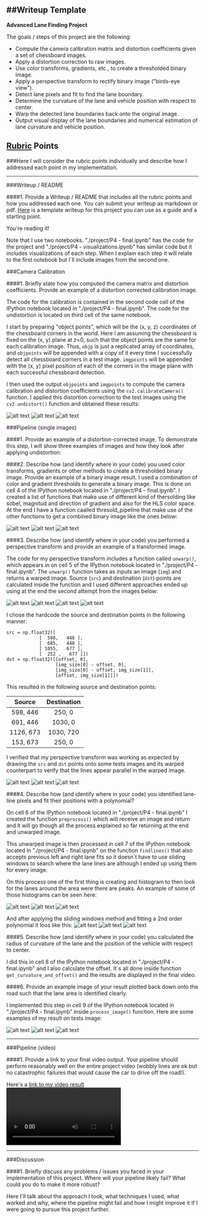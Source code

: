 ##Writeup Template
---

**Advanced Lane Finding Project**

The goals / steps of this project are the following:

* Compute the camera calibration matrix and distortion coefficients given a set of chessboard images.
* Apply a distortion correction to raw images.
* Use color transforms, gradients, etc., to create a thresholded binary image.
* Apply a perspective transform to rectify binary image ("birds-eye view").
* Detect lane pixels and fit to find the lane boundary.
* Determine the curvature of the lane and vehicle position with respect to center.
* Warp the detected lane boundaries back onto the original image.
* Output visual display of the lane boundaries and numerical estimation of lane curvature and vehicle position.

[//]: # (Image References)

[image1]: img/cal.png "Calibration 1"
[image2]: img/und1.png "Undistortion 1"
[image3]: img/und2.png "Undistortion 2"
[image4]: img/und3.png "Undistortion 3"
[image5]: img/thre1.png "Thresolds 1"
[image6]: img/thre2.png "Thresolds 2"
[image7]: img/thre3.png "Thresolds 3"
[image8]: img/warp.png "Warped image attempt 2"
[image9]: img/warp1.png "Warped 1"
[image10]: img/warp2.png "Warped 2"
[image11]: img/warp3.png "Warped 3"
[image12]: img/hist1.png "Histogram 1"
[image13]: img/hist2.png "Histogram 2"
[image14]: img/hist3.png "Histogram 3"
[image15]: img/lane1.png "Lane finding 1"
[image16]: img/lane2.png "Lane finding 2"
[image17]: img/lane3.png "Lane finding 3"
[image18]: img/lanes1.png "Lanes in image 1"
[image19]: img/lanes2.png "Lanes in image 2"
[image20]: img/lanes3.png "Lanes in image 3"
[video1]: video/project_video_out.mp4 "Video"
[image21]: img/cal2.png "Calibration 2"
[image22]: img/cal3.png "Calibration 3"
[image23]: img/warped1.png "Warped image attempt 1"
[image24]: img/warped3.png "Warped image attempt 3"
[image25]: img/warped4.png "Warped image attempt 4"

## [Rubric](https://review.udacity.com/#!/rubrics/571/view) Points
###Here I will consider the rubric points individually and describe how I addressed each point in my implementation.  

---
###Writeup / README

####1. Provide a Writeup / README that includes all the rubric points and how you addressed each one.  You can submit your writeup as markdown or pdf.  [Here](https://github.com/JosuVicente/CarND-Advanced-Lane-Lines/edit/master/writeup_template.md) is a template writeup for this project you can use as a guide and a starting point.  

You're reading it!

Note that I use two notebooks. "./project/P4 - final.ipynb" has the code for the project and "./project/P4 - visualizations.ipynb" has similar code but it includes visualizations of each step. When I explain each step it will relate to the first notebook but I´ll include images from the second one.

###Camera Calibration

####1. Briefly state how you computed the camera matrix and distortion coefficients. Provide an example of a distortion corrected calibration image.

The code for the calibration is contained in the second code cell of the IPython notebook located in "./project/P4 - final.ipynb". The code for the undistortion is located on third cell of the same notebook.

I start by preparing "object points", which will be the (x, y, z) coordinates of the chessboard corners in the world. Here I am assuming the chessboard is fixed on the (x, y) plane at z=0, such that the object points are the same for each calibration image.  Thus, `objp` is just a replicated array of coordinates, and `objpoints` will be appended with a copy of it every time I successfully detect all chessboard corners in a test image.  `imgpoints` will be appended with the (x, y) pixel position of each of the corners in the image plane with each successful chessboard detection.  

I then used the output `objpoints` and `imgpoints` to compute the camera calibration and distortion coefficients using the `cv2.calibrateCamera()` function.  I applied this distortion correction to the test images using the `cv2.undistort()` function and obtained these results: 

![alt text][image1]
![alt text][image21]
![alt text][image22]

###Pipeline (single images)

####1. Provide an example of a distortion-corrected image.
To demonstrate this step, I will show three examples of images and how they look after applying undistortion:

####2. Describe how (and identify where in your code) you used color transforms, gradients or other methods to create a thresholded binary image.  Provide an example of a binary image result.
I used a combination of color and gradient thresholds to generate a binary image. This is done on cell 4 of the IPython notebook located in "./project/P4 - final.ipynb". I created a list of functions that make use of different kind of thersolding like sobel, magnitud and direction of gradient and also for the HLS color space. At the end I have a function caalled thresold_pipeline that make use of the other functions to get a combined binary image like the ones below:

![alt text][image5]
![alt text][image6]
![alt text][image7]

####3. Describe how (and identify where in your code) you performed a perspective transform and provide an example of a transformed image.

The code for my perspective transform includes a function called `unwarp()`, which appears in on cell 5 of the IPython notebook located in "./project/P4 - final.ipynb".  The `unwarp()` function takes as inputs an image (`img`) and returns a warped image. Source (`src`) and destination (`dst`) points are calculated inside the function and I used different approaches ended up using at the end the second attempt from the images below:

![alt text][image23]
![alt text][image8]
![alt text][image24]
![alt text][image25]

I chose the hardcode the source and destination points in the following manner:
```
src = np.float32([
            [  598,   448 ],
            [  685,   448 ],
            [ 1055,   677 ],
            [  252 ,   677 ]])
dst = np.float32([[offset, 0], 
                  [img_size[0] - offset, 0], 
                  [img_size[0] - offset, img_size[1]], 
                  [offset, img_size[1]]])

```
This resulted in the following source and destination points:

| Source        | Destination   | 
|:-------------:|:-------------:| 
| 598, 446      | 250, 0        | 
| 691, 446      | 1030, 0      |
| 1126, 673     | 1030, 720      |
| 153, 673      | 250, 0        |

I verified that my perspective transform was working as expected by drawing the `src` and `dst` points onto some tests images and its warped counterpart to verify that the lines appear parallel in the warped image.

![alt text][image9]
![alt text][image10]
![alt text][image11]

####4. Describe how (and identify where in your code) you identified lane-line pixels and fit their positions with a polynomial?

On cell 6 of the IPython notebook located in "./project/P4 - final.ipynb" I created the function `preprocess()` which will receive an image and return and it will go though all the process explained so far returning at the end and unwarped image.

This unwarped image is then processed in cell 7 of the IPython notebook located in "./project/P4 - final.ipynb" on the function `findlines()` that also accepts previous left and right lane fits so it doesn´t have to use sliding windows to search where the lane lines are although I ended up using them for every image.

On this process one of the first thing is creating and histogram to then look for the lanes around the area were there are peaks. An example of some of those histograms can be seen here:

![alt text][image12]
![alt text][image13]
![alt text][image14]

And after applying the sliding windows method and fitting a 2nd order polynomial it loos like this:
![alt text][image15]
![alt text][image16]
![alt text][image17]

####5. Describe how (and identify where in your code) you calculated the radius of curvature of the lane and the position of the vehicle with respect to center.

I did this in cell 8 of the IPython notebook located in "./project/P4 - final.ipynb" and I also calculate the offset. It´s all done inside function `get_curvature_and_offset()` and the results are displayed in the final video.

####6. Provide an example image of your result plotted back down onto the road such that the lane area is identified clearly.

I implemented this step in cell 9 of the IPython notebook located in "./project/P4 - final.ipynb" inside `process_image()` function. Here are some examples of my result on tests image:

![alt text][image18]
![alt text][image19]
![alt text][image20]

---

###Pipeline (video)

####1. Provide a link to your final video output.  Your pipeline should perform reasonably well on the entire project video (wobbly lines are ok but no catastrophic failures that would cause the car to drive off the road!).

Here's a [link to my video result](./project_video.mp4)
![alt text][video1]

---

###Discussion

####1. Briefly discuss any problems / issues you faced in your implementation of this project.  Where will your pipeline likely fail?  What could you do to make it more robust?

Here I'll talk about the approach I took, what techniques I used, what worked and why, where the pipeline might fail and how I might improve it if I were going to pursue this project further.  


